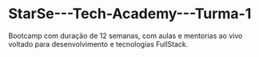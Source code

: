 # StarSe---Tech-Academy---Turma-1
Bootcamp com duração de 12 semanas,  com aulas e mentorias ao vivo voltado para desenvolvimento e tecnologias FullStack.
